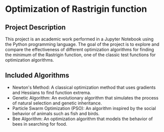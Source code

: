 # Optimization of Rastrigin function
## Project Description
This project is an academic work performed in a Jupyter Notebook using the Python programming language. The goal of the project is to explore and compare the effectiveness of different optimization algorithms for finding the minimum of the Rastrigin function, one of the classic test functions for optimization algorithms.

## Included Algorithms
- Newton's Method: A classical optimization method that uses gradients and Hessians to find function extrema.
- Genetic Algorithm: An evolutionary algorithm that simulates the process of natural selection and genetic inheritance.
- Particle Swarm Optimization (PSO): An algorithm inspired by the social behavior of animals such as fish and birds.
- Bee Algorithm: An optimization algorithm that models the behavior of bees in searching for food.
